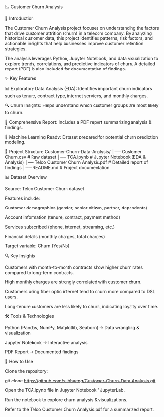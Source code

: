 📉 Customer Churn Analysis

📌 Introduction

The Customer Churn Analysis project focuses on understanding the factors that drive customer attrition (churn) in a telecom company. By analyzing historical customer data, this project identifies patterns, risk factors, and actionable insights that help businesses improve customer retention strategies.

The analysis leverages Python, Jupyter Notebook, and data visualization to explore trends, correlations, and predictive indicators of churn. A detailed report (PDF) is also included for documentation of findings.

✨ Key Features

📊 Exploratory Data Analysis (EDA): Identifies important churn indicators such as tenure, contract type, internet services, and monthly charges.

🔍 Churn Insights: Helps understand which customer groups are most likely to churn.

📑 Comprehensive Report: Includes a PDF report summarizing analysis & findings.

🧮 Machine Learning Ready: Dataset prepared for potential churn prediction modeling.

📂 Project Structure
Customer-Churn-Data-Analysis/
│── Customer Churn.csv             # Raw dataset
│── TCA.ipynb                      # Jupyter Notebook (EDA & Analysis)
│── Telco Customer Churn Analysis.pdf  # Detailed report of findings
│── README.md                      # Project documentation

📊 Dataset Overview

Source: Telco Customer Churn dataset

Features include:

Customer demographics (gender, senior citizen, partner, dependents)

Account information (tenure, contract, payment method)

Services subscribed (phone, internet, streaming, etc.)

Financial details (monthly charges, total charges)

Target variable: Churn (Yes/No)

🔍 Key Insights

Customers with month-to-month contracts show higher churn rates compared to long-term contracts.

High monthly charges are strongly correlated with customer churn.

Customers using fiber optic internet tend to churn more compared to DSL users.

Long-tenure customers are less likely to churn, indicating loyalty over time.

🛠 Tools & Technologies

Python (Pandas, NumPy, Matplotlib, Seaborn) → Data wrangling & visualization

Jupyter Notebook → Interactive analysis

PDF Report → Documented findings

🚀 How to Use

Clone the repository:

git clone https://github.com/subhaeng/Customer-Churn-Data-Analysis.git


Open the TCA.ipynb file in Jupyter Notebook / JupyterLab.

Run the notebook to explore churn analysis & visualizations.

Refer to the Telco Customer Churn Analysis.pdf for a summarized report.
